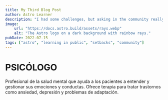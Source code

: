 ```yaml
---
title: My Third Blog Post
author: Astro Learner
description: "I had some challenges, but asking in the community really helped!"
image:
    url: "https://docs.astro.build/assets/rays.webp"
    alt: "The Astro logo on a dark background with rainbow rays."
pubDate: 2022-07-15
tags: ["astro", "learning in public", "setbacks", "community"]
---
```

# PSICÓLOGO

Profesional de la salud mental que ayuda a los pacientes a entender y gestionar sus emociones y conductas. Ofrece terapia para tratar trastornos como ansiedad, depresión y problemas de adaptación.